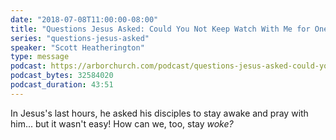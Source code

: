 ```yaml
---
date: "2018-07-08T11:00:00-08:00"
title: "Questions Jesus Asked: Could You Not Keep Watch With Me for One Hour?"
series: "questions-jesus-asked"
speaker: "Scott Heatherington"
type: message
podcast: https://arborchurch.com/podcast/questions-jesus-asked-could-you-not-keep-watch-with-me.m4a
podcast_bytes: 32584020
podcast_duration: 43:51
---
```


In Jesus's last hours, he asked his disciples to stay awake and pray with him... but it wasn't easy! How can we, too, stay *woke?*
 
